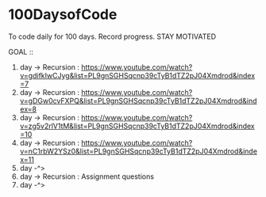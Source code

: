 # 100DaysofCode
To code daily for 100 days. Record progress. STAY MOTIVATED 

GOAL :: 
1. day  -> Recursion : https://www.youtube.com/watch?v=gdifkIwCJyg&list=PL9gnSGHSqcnp39cTyB1dTZ2pJ04Xmdrod&index=7
2. day ->  Recursion : https://www.youtube.com/watch?v=gDGw0cvFXPQ&list=PL9gnSGHSqcnp39cTyB1dTZ2pJ04Xmdrod&index=8
3. day   -> Recursion : https://www.youtube.com/watch?v=zg5v2rlV1tM&list=PL9gnSGHSqcnp39cTyB1dTZ2pJ04Xmdrod&index=10
4. day   -> Recursion : https://www.youtube.com/watch?v=nC1rbW2YSz0&list=PL9gnSGHSqcnp39cTyB1dTZ2pJ04Xmdrod&index=11
5. day   -^>  
6. day         -> Recursion : Assignment questions 
7. day  -^>



